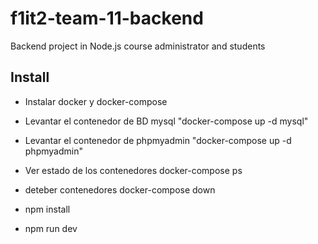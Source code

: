 # f1it2-team-11-backend

Backend project in Node.js course administrator and students

## Install 

- Instalar docker y docker-compose

- Levantar el contenedor de BD mysql "docker-compose up -d mysql"

- Levantar el contenedor de phpmyadmin  "docker-compose up -d phpmyadmin"

- Ver estado de los contenedores docker-compose ps

- deteber contenedores docker-compose down

- npm install

- npm run dev
